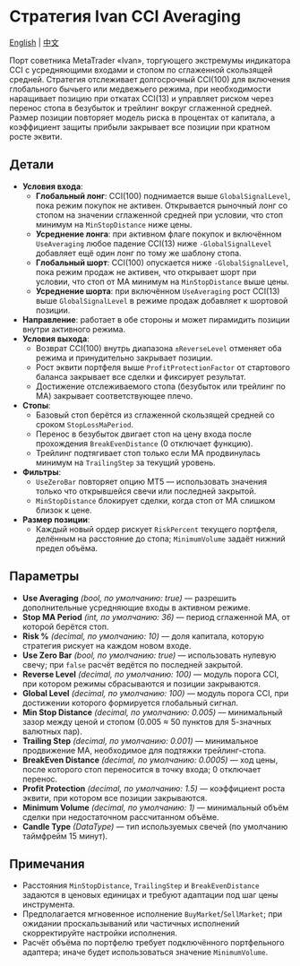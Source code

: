 # Стратегия Ivan CCI Averaging
[English](README.md) | [中文](README_cn.md)

Порт советника MetaTrader «Ivan», торгующего экстремумы индикатора CCI с усредняющими входами и стопом по сглаженной скользящей средней. Стратегия отслеживает долгосрочный CCI(100) для включения глобального бычьего или медвежьего режима, при необходимости наращивает позицию при откатах CCI(13) и управляет риском через перенос стопа в безубыток и трейлинг вокруг сглаженной средней. Размер позиции повторяет модель риска в процентах от капитала, а коэффициент защиты прибыли закрывает все позиции при кратном росте эквити.

## Детали

- **Условия входа**:
  - **Глобальный лонг**: CCI(100) поднимается выше `GlobalSignalLevel`, пока режим покупок не активен. Открывается рыночный лонг со стопом на значении сглаженной средней при условии, что стоп минимум на `MinStopDistance` ниже цены.
  - **Усреднение лонга**: при активном флаге покупок и включённом `UseAveraging` любое падение CCI(13) ниже `-GlobalSignalLevel` добавляет ещё один лонг по тому же шаблону стопа.
  - **Глобальный шорт**: CCI(100) опускается ниже `-GlobalSignalLevel`, пока режим продаж не активен, что открывает шорт при условии, что стоп от MA минимум на `MinStopDistance` выше цены.
  - **Усреднение шорта**: при включённом `UseAveraging` рост CCI(13) выше `GlobalSignalLevel` в режиме продаж добавляет к шортовой позиции.
- **Направление**: работает в обе стороны и может пирамидить позиции внутри активного режима.
- **Условия выхода**:
  - Возврат CCI(100) внутрь диапазона `±ReverseLevel` отменяет оба режима и принудительно закрывает позиции.
  - Рост эквити портфеля выше `ProfitProtectionFactor` от стартового баланса закрывает все сделки и фиксирует результат.
  - Достижение отслеживаемого стопа (безубыток или трейлинг по MA) закрывает соответствующее плечо.
- **Стопы**:
  - Базовый стоп берётся из сглаженной скользящей средней со сроком `StopLossMaPeriod`.
  - Перенос в безубыток двигает стоп на цену входа после прохождения `BreakEvenDistance` (0 отключает функцию).
  - Трейлинг подтягивает стоп только если MA продвинулась минимум на `TrailingStep` за текущий уровень.
- **Фильтры**:
  - `UseZeroBar` повторяет опцию MT5 — использовать значения только что открывшейся свечи или последней закрытой.
  - `MinStopDistance` блокирует сделки, когда стоп от MA слишком близок к цене.
- **Размер позиции**:
  - Каждый новый ордер рискует `RiskPercent` текущего портфеля, делённым на расстояние до стопа; `MinimumVolume` задаёт нижний предел объёма.

## Параметры

- **Use Averaging** *(bool, по умолчанию: true)* — разрешить дополнительные усредняющие входы в активном режиме.
- **Stop MA Period** *(int, по умолчанию: 36)* — период сглаженной MA, от которой берётся стоп.
- **Risk %** *(decimal, по умолчанию: 10)* — доля капитала, которую стратегия рискует на каждом новом входе.
- **Use Zero Bar** *(bool, по умолчанию: true)* — использовать нулевую свечу; при `false` расчёт ведётся по последней закрытой.
- **Reverse Level** *(decimal, по умолчанию: 100)* — модуль порога CCI, при котором режимы сбрасываются и позиции закрываются.
- **Global Level** *(decimal, по умолчанию: 100)* — модуль порога CCI, при достижении которого формируется глобальный сигнал.
- **Min Stop Distance** *(decimal, по умолчанию: 0.005)* — минимальный зазор между ценой и стопом (0.005 ≈ 50 пунктов для 5-значных валютных пар).
- **Trailing Step** *(decimal, по умолчанию: 0.001)* — минимальное продвижение MA, необходимое для подтяжки трейлинг-стопа.
- **BreakEven Distance** *(decimal, по умолчанию: 0.0005)* — ход цены, после которого стоп переносится в точку входа; 0 отключает перенос.
- **Profit Protection** *(decimal, по умолчанию: 1.5)* — коэффициент роста эквити, при котором все позиции закрываются.
- **Minimum Volume** *(decimal, по умолчанию: 1)* — минимальный объём сделки при недостаточном рассчитанном объёме.
- **Candle Type** *(DataType)* — тип используемых свечей (по умолчанию таймфрейм 15 минут).

## Примечания

- Расстояния `MinStopDistance`, `TrailingStep` и `BreakEvenDistance` задаются в ценовых единицах и требуют адаптации под шаг цены инструмента.
- Предполагается мгновенное исполнение `BuyMarket`/`SellMarket`; при ожидании проскальзываний или частичных исполнений скорректируйте настройки исполнения.
- Расчёт объёма по портфелю требует подключённого портфельного адаптера; иначе будет использоваться значение `MinimumVolume`.
